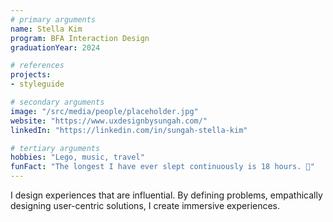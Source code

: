 ```yaml
---
# primary arguments
name: Stella Kim
program: BFA Interaction Design
graduationYear: 2024

# references
projects:
- styleguide

# secondary arguments
image: "/src/media/people/placeholder.jpg"
website: "https://www.uxdesignbysungah.com/"
linkedIn: "https://linkedin.com/in/sungah-stella-kim"

# tertiary arguments
hobbies: "Lego, music, travel"
funFact: "The longest I have ever slept continuously is 18 hours. 🥱"
---
```

I design experiences that are influential. By defining problems, empathically designing user-centric solutions, I create immersive experiences.
